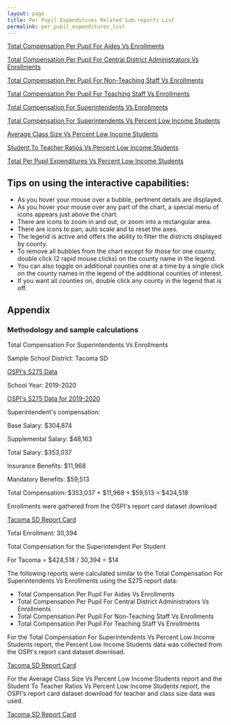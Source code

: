 ```yaml
---
layout: page
title: Per Pupil Expenditures Related Sub-reports List
permalink: per_pupil_expenditures_list
---
```


[Total Compensation Per Pupil For Aides Vs Enrollments](aides_total_compensation_per_pupil)

[Total Compensation Per Pupil For Central District Administrators Vs Enrollments](central_district_administrators_total_compensation_per_pupil)

[Total Compensation Per Pupil For Non-Teaching Staff Vs Enrollments](non_teaching_staff_total_compensation_per_pupil)

[Total Compensation Per Pupil For Teaching Staff Vs Enrollments](teaching_staff_total_compensation_per_pupil)

[Total Compensation For Superintendents Vs Enrollments](superintendents_total_compensation)

[Total Compensation For Superintendents Vs Percent Low Income Students](superintendents_total_compensation_vs_low_income_students)

[Average Class Size Vs Percent Low Income Students](average_class_size)

[Student To Teacher Ratios Vs Percent Low Income Students](students_per_teacher)

[Total Per Pupil Expenditures Vs Percent Low Income Students](total_expenditures_per_pupil)

## Tips on using the interactive capabilities:
- As you hover your mouse over a bubble, pertinent details are displayed.
- As you hover your mouse over any part of the chart, a special menu of icons appears just above the chart. 
- There are icons to zoom in and out, or zoom into a rectangular area.
- There are icons to pan, auto scale and to reset the axes.
- The legend is active and offers the ability to filter the districts displayed by county.
- To remove all bubbles from the chart except for those for one county, double click (2 rapid mouse clicks) on the county name in the legend.
- You can also toggle on additional counties one at a time by a single click on the county names in the legend of the additional counties of interest.
- If you want all counties on, double click any county in the legend that is off.

## Appendix
### Methodology and sample calculations

Total Compensation For Superintendents Vs Enrollments

Sample School District: Tacoma SD

[OSPI's S275 Data](https://www.k12.wa.us/safs-database-files)

School Year: 2019-2020

[OSPI's S275 Data for 2019-2020](https://www.k12.wa.us/sites/default/files/public/safs/pub/per/1920/Washington_State_School_Personnel_-_School_Year_2019-2020.pdf)

Superintendent's compensation:

Base Salary: $304,874

Supplemental Salary: $48,163

Total Salary: $353,037

Insurance Benefits: $11,968

Mandatory Benefits: $59,513

Total Compensation: $353,037 + $11,968 + $59,513 = $424,518

Enrollments were gathered from the OSPI's report card dataset download

[Tacoma SD Report Card](https://washingtonstatereportcard.ospi.k12.wa.us/ReportCard/ViewSchoolOrDistrict/100261)

Total Enrollment: 30,394

Total Compensation for the Superintendent Per Student

For Tacoma = $424,518 / 30,394 = $14

The following reports were calculated similar to the Total Compensation For Superintendents Vs Enrollments using the S275 report data:
- Total Compensation Per Pupil For Aides Vs Enrollments
- Total Compensation Per Pupil For Central District Administrators Vs Enrollments
- Total Compensation Per Pupil For Non-Teaching Staff Vs Enrollments
- Total Compensation Per Pupil For Teaching Staff Vs Enrollments

For the Total Compensation For Superintendents Vs Percent Low Income Students report, the Percent Low Income Students data was collected from the OSPI's report card dataset download.

[Tacoma SD Report Card](https://washingtonstatereportcard.ospi.k12.wa.us/ReportCard/ViewSchoolOrDistrict/100261)

For the Average Class Size Vs Percent Low Income Students report and the Student To Teacher Ratios Vs Percent Low Income Students report, the OSPI's report card dataset download for teacher and class size data was used.

[Tacoma SD Report Card](https://washingtonstatereportcard.ospi.k12.wa.us/ReportCard/ViewSchoolOrDistrict/100261)
